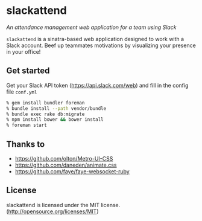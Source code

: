 # slackattend
*An attendance management web application for a team using Slack*

`slackattend` is a sinatra-based web application designed to work with a Slack account.
Beef up teammates motivations by visualizing your presence in your office!

## Get started
Get your Slack API token (https://api.slack.com/web) and fill in the config file `conf.yml`

```sh
% gem install bundler foreman
% bundle install --path vendor/bundle
% bundle exec rake db:migrate
% npm install bower && bower install
% foreman start
```

## Thanks to
* https://github.com/olton/Metro-UI-CSS
* https://github.com/daneden/animate.css
* https://github.com/faye/faye-websocket-ruby

## License
slackattend is licensed under the MIT license. (http://opensource.org/licenses/MIT)
